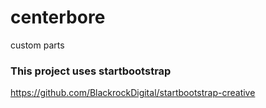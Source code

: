 # centerbore
custom parts

### This project uses startbootstrap

https://github.com/BlackrockDigital/startbootstrap-creative